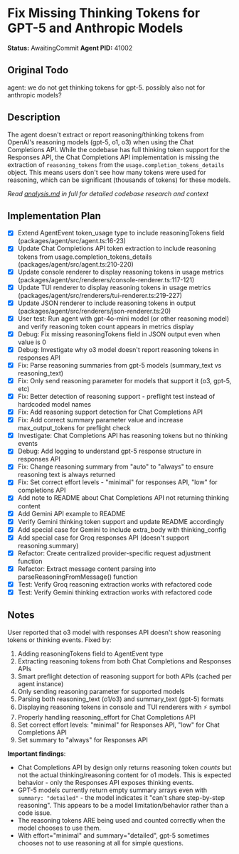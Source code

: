 # Fix Missing Thinking Tokens for GPT-5 and Anthropic Models
**Status:** AwaitingCommit
**Agent PID:** 41002

## Original Todo
agent: we do not get thinking tokens for gpt-5. possibly also not for anthropic models?

## Description
The agent doesn't extract or report reasoning/thinking tokens from OpenAI's reasoning models (gpt-5, o1, o3) when using the Chat Completions API. While the codebase has full thinking token support for the Responses API, the Chat Completions API implementation is missing the extraction of `reasoning_tokens` from the `usage.completion_tokens_details` object. This means users don't see how many tokens were used for reasoning, which can be significant (thousands of tokens) for these models.

*Read [analysis.md](./analysis.md) in full for detailed codebase research and context*

## Implementation Plan
- [x] Extend AgentEvent token_usage type to include reasoningTokens field (packages/agent/src/agent.ts:16-23)
- [x] Update Chat Completions API token extraction to include reasoning tokens from usage.completion_tokens_details (packages/agent/src/agent.ts:210-220)
- [x] Update console renderer to display reasoning tokens in usage metrics (packages/agent/src/renderers/console-renderer.ts:117-121)
- [x] Update TUI renderer to display reasoning tokens in usage metrics (packages/agent/src/renderers/tui-renderer.ts:219-227)
- [x] Update JSON renderer to include reasoning tokens in output (packages/agent/src/renderers/json-renderer.ts:20)
- [x] User test: Run agent with gpt-4o-mini model (or other reasoning model) and verify reasoning token count appears in metrics display
- [x] Debug: Fix missing reasoningTokens field in JSON output even when value is 0
- [x] Debug: Investigate why o3 model doesn't report reasoning tokens in responses API
- [x] Fix: Parse reasoning summaries from gpt-5 models (summary_text vs reasoning_text)
- [x] Fix: Only send reasoning parameter for models that support it (o3, gpt-5, etc)
- [x] Fix: Better detection of reasoning support - preflight test instead of hardcoded model names
- [x] Fix: Add reasoning support detection for Chat Completions API
- [x] Fix: Add correct summary parameter value and increase max_output_tokens for preflight check
- [x] Investigate: Chat Completions API has reasoning tokens but no thinking events
- [x] Debug: Add logging to understand gpt-5 response structure in responses API
- [x] Fix: Change reasoning summary from "auto" to "always" to ensure reasoning text is always returned
- [x] Fix: Set correct effort levels - "minimal" for responses API, "low" for completions API
- [x] Add note to README about Chat Completions API not returning thinking content
- [x] Add Gemini API example to README
- [x] Verify Gemini thinking token support and update README accordingly
- [x] Add special case for Gemini to include extra_body with thinking_config
- [x] Add special case for Groq responses API (doesn't support reasoning.summary)
- [x] Refactor: Create centralized provider-specific request adjustment function
- [x] Refactor: Extract message content parsing into parseReasoningFromMessage() function
- [x] Test: Verify Groq reasoning extraction works with refactored code
- [x] Test: Verify Gemini thinking extraction works with refactored code

## Notes
User reported that o3 model with responses API doesn't show reasoning tokens or thinking events.
Fixed by:
1. Adding reasoningTokens field to AgentEvent type
2. Extracting reasoning tokens from both Chat Completions and Responses APIs
3. Smart preflight detection of reasoning support for both APIs (cached per agent instance)
4. Only sending reasoning parameter for supported models
5. Parsing both reasoning_text (o1/o3) and summary_text (gpt-5) formats
6. Displaying reasoning tokens in console and TUI renderers with ⚡ symbol
7. Properly handling reasoning_effort for Chat Completions API
8. Set correct effort levels: "minimal" for Responses API, "low" for Chat Completions API
9. Set summary to "always" for Responses API

**Important findings**: 
- Chat Completions API by design only returns reasoning token *counts* but not the actual thinking/reasoning content for o1 models. This is expected behavior - only the Responses API exposes thinking events.
- GPT-5 models currently return empty summary arrays even with `summary: "detailed"` - the model indicates it "can't share step-by-step reasoning". This appears to be a model limitation/behavior rather than a code issue. 
- The reasoning tokens ARE being used and counted correctly when the model chooses to use them.
- With effort="minimal" and summary="detailed", gpt-5 sometimes chooses not to use reasoning at all for simple questions.